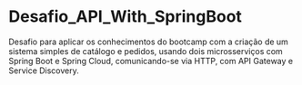 # Desafio_API_With_SpringBoot
Desafio para aplicar os conhecimentos do bootcamp com a criação de um sistema simples de catálogo e pedidos, usando dois microsserviços com Spring Boot e Spring Cloud, comunicando-se via HTTP, com API Gateway e Service Discovery.
